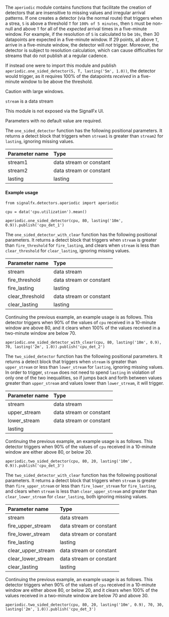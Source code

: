 The `aperiodic` module contains functions that facilitate the creation of detectors that are insensitive to missing values and irregular arrival patterns. If one creates a detector (via the normal route) that triggers when a strea, `S` is above a threshold `T` for `100% of 5 minutes`, then `S` must be non-null and above `T` for all of the *expected* arrival times in a five-minute window. For example, if the resolution of `S` is calculated to be `10s`, then 30 datapoints are expected in a five-minute window. If 29 points, all above `T`, arrive in a five-minute window, the detector will *not* trigger. Moreover, the detector is subject to resolution calculation, which can cause difficulties for streams that do not publish at a regular cadence.

If instead one were to import this module and publish `aperiodic.one_sided_detector(S, T, lasting('5m', 1.0))`, the detector would trigger, as it requires 100% of the datapoints *received* in a five-minute window to be above the threshold.


Caution with large windows.

`stream` is a data stream

This module is not exposed via the SignalFx UI.


Parameters with no default value are required.                         



The `one_sided_detector` function has the following positional parameters. It returns a detect block that triggers when `stream1` is greater than `stream2` for `lasting`, ignoring missing values.

|Parameter name|Type|
|:---|:---|
|stream1|data stream or constant|
|stream2|data stream or constant|
|lasting|lasting|


#### Example usage
~~~~~~~~~~~~~~~~~~~~
from signalfx.detectors.aperiodic import aperiodic

cpu = data('cpu.utilization').mean()

aperiodic.one_sided_detector(cpu, 80, lasting('10m', 0.9)).publish('cpu_det_1')

~~~~~~~~~~~~~~~~~~~~


The `one_sided_detector_with_clear` function has the following positional parameters. It returns a detect block that triggers when `stream` is greater than 
 `fire_threshold` for `fire_lasting`, and clears when `stream` is less than `clear_threshold` for `clear_lasting`, ignoring missing values.

|Parameter name|Type|
|:---|:---|
|stream|data stream|
|fire_threshold|data stream or constant|
|fire_lasting|lasting|
|clear_threshold|data stream or constant|
|clear_lasting|lasting|

Continuing the previous example, an example usage is as follows. This detector triggers when 90% of the values of `cpu` received in a 10-minute window are above 80, and it clears when 100% of the values received in a two-minute window are below 70.

~~~~~~~~~~~~~~~~~~~~
aperiodic.one_sided_detector_with_clear(cpu, 80, lasting('10m', 0.9), 70, lasting('2m', 1.0)).publish('cpu_det_2')

~~~~~~~~~~~~~~~~~~~~




The `two_sided_detector` function has the following positional parameters. It returns a detect block that triggers when `stream` is greater than 
 `upper_stream` or less than `lower_stream` for `lasting`, ignoring missing values. In order to trigger, `stream` does not need to spend `lasting` in violation of only one of the two inequalities, so if jumps back and forth between values greater than `upper_stream` and values lower than `lower_stream`, it will trigger.
 
|Parameter name|Type|
|:---|:---|
|stream|data stream|
|upper_stream|data stream or constant|
|lower_stream|data stream or constant|
|lasting||


Continuing the previous example, an example usage is as follows. This detector triggers when 90% of the values of `cpu` received in a 10-minute window are either above 80, or below 20.

~~~~~~~~~~~~~~~~~~~~
aperiodic.two_sided_detector(cpu, 80, 20, lasting('10m', 0.9)).publish('cpu_det_3')

~~~~~~~~~~~~~~~~~~~~

The `two_sided_detector_with_clear` function has the following positional parameters. It returns a detect block that triggers when `stream` is greater than `fire_upper_stream` or less than `fire_lower_stream` for `fire_lasting`, and clears when `stream` is less than `clear_upper_stream` and greater than `clear_lower_stream` for `clear_lasting`, both ignoring missing values.

 
|Parameter name|Type|
|:---|:---|
|stream|data stream|
|fire_upper_stream|data stream or constant|
|fire_lower_stream|data stream or constant|
|fire_lasting|lasting|
|clear_upper_stream|data stream or constant|
|clear_lower_stream|data stream or constant|
|clear_lasting|lasting|



Continuing the previous example, an example usage is as follows. This detector triggers when 90% of the values of `cpu` received in a 10-minute window are either above 80, or below 20, and it clears when 100% of the values received in a two-minute window are below 70 and above 30.

~~~~~~~~~~~~~~~~~~~~
aperiodic.two_sided_detector(cpu, 80, 20, lasting('10m', 0.9), 70, 30, lasting('2m', 1.0)).publish('cpu_det_3')

~~~~~~~~~~~~~~~~~~~~
    

